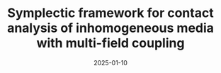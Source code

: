 ---
title: "Symplectic framework for contact analysis of inhomogeneous media with multi-field coupling"
collection: publications
category: posters
permalink: /publication/poster1
date: 2025-01-10
venue: 'SAA'
excerpt: ''
slidesurl: 'http://chainjackson.github.io/Chain.github.io/files/poster1.pdf'
citation: '<u>L.Z.C. Chen</u>, C.W. Lim and W.Q. Chen. &quot;Symplectic framework for contact analysis of inhomogeneous media with multi-field coupling. &quot; <i>SAA.</i>, 2025'
---